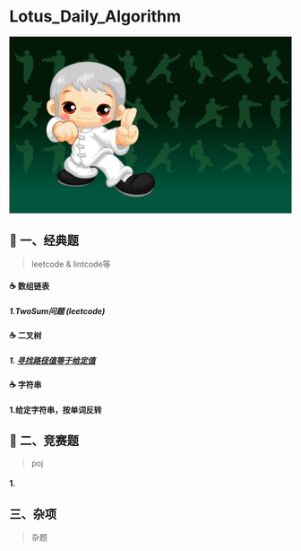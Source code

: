 Lotus_Daily_Algorithm
===
![kungfu](https://raw.githubusercontent.com/lotushacker/Lotus_Daily_Algorithm/master/Resource/kungfu.jpg)

## :snail: 一、经典题
> leetcode & lintcode等

#### :coffee:  数组链表

##### 1.TwoSum问题 (leetcode)

#### :coffee:  二叉树

##### 1. [寻找路径值等于给定值]()

#### :coffee:  字符串

#### 1.给定字符串，按单词反转

## :snail: 二、竞赛题
> poj

#### 1. 

## 三、杂项

> 杂题


